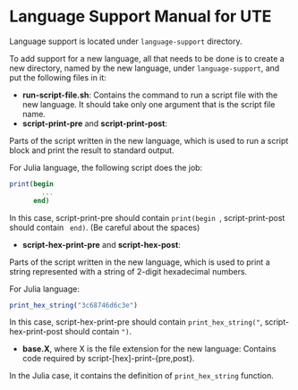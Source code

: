 # Language Support Manual for UTE

Language support is located under `language-support`
directory. 

To add support for a new language, all that needs to be
done is to create a new directory, named by the new language,
under `language-support`, and put the following files in it:

* **run-script-file.sh**: Contains the command to run a script file
  with the new language. It should take only one argument that is the
  script file name. 
* **script-print-pre** and **script-print-post**: 

Parts of the script written in the new language, which is used to run a script block
and print the result to standard output. 

For Julia language, the following script does the job:

```julia
print(begin
        ...
      end)
```

In this case, script-print-pre should contain `print(begin `,
script-print-post should contain ` end)`. (Be careful about the spaces)

* **script-hex-print-pre** and **script-hex-post**:

Parts of the script written in the new language, which is used to
print a string represented with a string of 2-digit hexadecimal
numbers. 

For Julia language:

```julia
print_hex_string("3c68746d6c3e")
```

In this case, script-hex-print-pre should contain
`print_hex_string("`, script-hex-print-post should contain `")`. 

* **base.X**, where X is the file extension for the new language:
  Contains code required by script-[hex]-print-{pre,post}.
  
In the Julia case, it contains the definition of `print_hex_string`
function. 

